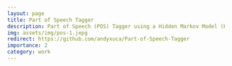 ```yaml
---
layout: page
title: Part of Speech Tagger
description: Part of Speech (POS) Tagger using a Hidden Markov Model (HMM) and the Viterbi Algorithm
img: assets/img/pos-1.jepg
redirect: https://github.com/andyxuca/Part-of-Speech-Tagger
importance: 2
category: work
---
```



